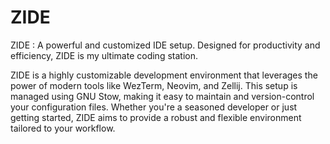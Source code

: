 # ZIDE
ZIDE : A powerful and customized IDE setup. Designed for productivity and efficiency, ZIDE is my ultimate coding station.

ZIDE is a highly customizable development environment that leverages the power of modern tools like WezTerm, Neovim, and Zellij. This setup is managed using GNU Stow, making it easy to maintain and version-control your configuration files. Whether you're a seasoned developer or just getting started, ZIDE aims to provide a robust and flexible environment tailored to your workflow.
